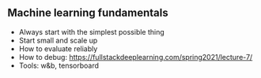 ## Machine learning fundamentals

- Always start with the simplest possible thing
- Start small and scale up
- How to evaluate reliably
- How to debug: https://fullstackdeeplearning.com/spring2021/lecture-7/
- Tools: w&b, tensorboard
